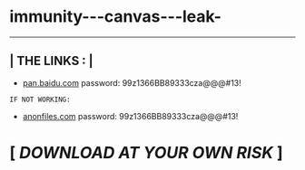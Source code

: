 # immunity---canvas---leak-

 _____________
| THE LINKS : |
---------------

* [pan.baidu.com](https://pan.baidu.com/s/1YyIoe-2vkbfQLUkPjFZrPA)
password: 99z1366BB89333cza@@@#13!


`IF NOT WORKING: `

* [anonfiles.com](https://anonfiles.com/x8K5c280q7/Immunity_Canvas_7.26_White_Phosphorus_Exploit_Pack_1.28_D2_Exploitation_Pack_2.51_zip) password: 99z1366BB89333cza@@@#13!

# [ *DOWNLOAD AT YOUR OWN RISK* ]
